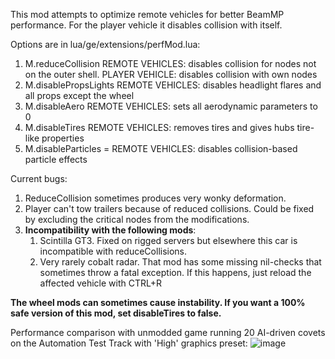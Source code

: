 This mod attempts to optimize remote vehicles for better BeamMP performance. For the player vehicle it disables collision with itself.

Options are in lua/ge/extensions/perfMod.lua:

1. M.reduceCollision REMOTE VEHICLES: disables collision for nodes not on the outer shell. PLAYER VEHICLE: disables collision with own nodes
2. M.disablePropsLights REMOTE VEHICLES: disables headlight flares and all props except the wheel
3. M.disableAero REMOTE VEHICLES: sets all aerodynamic parameters to 0
4. M.disableTires REMOTE VEHICLES: removes tires and gives hubs tire-like properties
5. M.disableParticles = REMOTE VEHICLES: disables collision-based particle effects

Current bugs: 
1. ReduceCollision sometimes produces very wonky deformation.
2. Player can't tow trailers because of reduced collisions. Could be fixed by excluding the critical nodes from the modifications.
3. **Incompatibility with the following mods**:
   1. Scintilla GT3. Fixed on rigged servers but elsewhere this car is incompatible with reduceCollisions.
   2. Very rarely cobalt radar. That mod has some missing nil-checks that sometimes throw a fatal exception. If this happens, just reload the affected vehicle with CTRL+R


**The wheel mods can sometimes cause instability. If you want a 100% safe version of this mod, set disableTires to false.**

Performance comparison with unmodded game running 20 AI-driven covets on the Automation Test Track with 'High' graphics preset:
![image](https://github.com/user-attachments/assets/94d24680-cb86-4e64-a4c9-7c21b78207a4)
